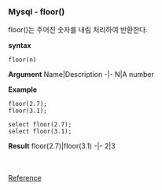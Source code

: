### Mysql - floor()
floor()는 주어진 숫자를 내림 처리하여 반환한다.

**syntax**
```
floor(n)
```

**Argument**
Name|Description
-|-
N|A number


**Example**
```
floor(2.7);
floor(3.1);

select floor(2.7);
select floor(3.1);
```

**Result**
floor(2.7)|floor(3.1)
-|-
2|3

<br><br>
[Reference](https://www.w3resource.com/mysql/mathematical-functions/mysql-floor-function.php)